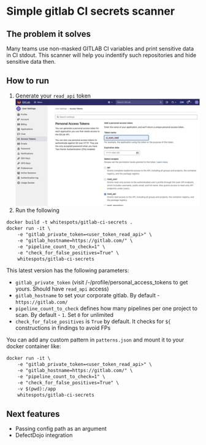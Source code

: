 # Simple gitlab CI secrets scanner

## The problem it solves

Many teams use non-masked GITLAB CI variables and print sensitive data in CI stdout.
This scanner will help you indentify such repositories and hide sensitive data then.

## How to run

1. Generate your `read_api` token
![token-generation](/token-generation.jpeg?raw=true "generation")
2. Run the following 

```
docker build -t whitespots/gitlab-ci-secrets .
docker run -it \
    -e "gitlab_private_token=<user_token_read_api>" \
    -e "gitlab_hostname=https://gitlab.com/" \
    -e "pipeline_count_to_check=1" \
    -e "check_for_false_positives=True" \
    whitespots/gitlab-ci-secrets
```

This latest version has the following parameters:
- `gitlab_private_token` (visit /-/profile/personal_access_tokens to get yours. Should have `read_api` access)
- `gitlab_hostname` to set your corporate gitlab. By default - `https://gitlab.com/`
- `pipeline_count_to_check` defines how many pipelines per one project to scan. By default - `1`. Set `0` for unlimited
- `check_for_false_positives` is `True` by default. It checks for `${` constructions in findings to avoid FPs

You can add any custom pattern in `patterns.json` and mount it to your docker container like:
```
docker run -it \
    -e "gitlab_private_token=<user_token_read_api>" \
    -e "gitlab_hostname=https://gitlab.com/" \
    -e "pipeline_count_to_check=1" \
    -e "check_for_false_positives=True" \
    -v $(pwd):/app
    whitespots/gitlab-ci-secrets
```

## Next features
- Passing config path as an argument
- DefectDojo integration

